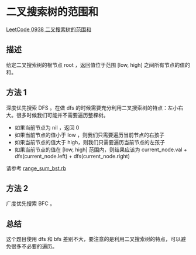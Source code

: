# 二叉搜索树的范围和

[LeetCode 0938 二叉搜索树的范围和](https://leetcode-cn.com/problems/range-sum-of-bst/)

## 描述

给定二叉搜索树的根节点 root ，返回值位于范围 [low, high] 之间所有节点的值的和。

## 方法 1

深度优先搜索 DFS 。在做 dfs 的时候需要充分利用二叉搜索树的特点：左小右大。很多时候我们可能并不需要遍历整棵树。

- 如果当前节点为 nil ，返回 0
- 如果当前节点的值小于 low ，则我们只需要遍历当前节点的右孩子
- 如果当前节点的值大于 high，则我们只需要遍历当前节点的左孩子
- 如果当前节点的值在 [low, high] 范围内，则结果应该为 current_node.val + dfs(current_node.left) + dfs(current_node.right)

请参考 [range_sum_bst.rb](range_sum_bst.rb)

## 方法 2

广度优先搜索 BFC 。

## 总结

这个题目使用 dfs 和 bfs 差别不大，要注意的是利用二叉搜索树的特点，可以避免很多不必要的遍历。
